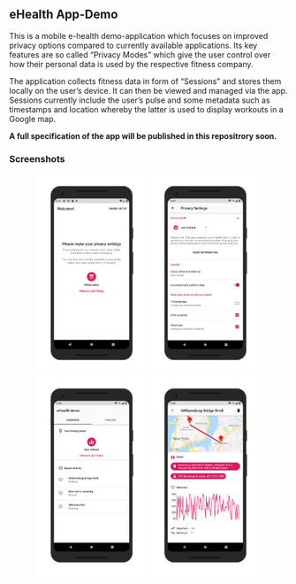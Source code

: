 ## eHealth App-Demo

This is a mobile e-health demo-application which focuses on improved privacy options compared to currently available applications. Its key features are so called “Privacy Modes” which give the user control over how their personal data is used by the respective fitness company.

The application collects fitness data in form of “Sessions” and stores them locally on the user’s device. It  can then be viewed and managed via the app. Sessions currently include the user’s pulse and some metadata such as timestamps and location whereby the latter is used to display workouts in a Google map.

**A full specification of the app will be published in this repositrory soon.**

### Screenshots

<div align="center">
	<img src="artwork/screenshots/screener1.png" width="40%"/>
	<img src="artwork/screenshots/screener2.png" width="40%"/>
	<img src="artwork/screenshots/screener3.png" width="40%"/>
	<img src="artwork/screenshots/screener4.png" width="40%"/>
</div>